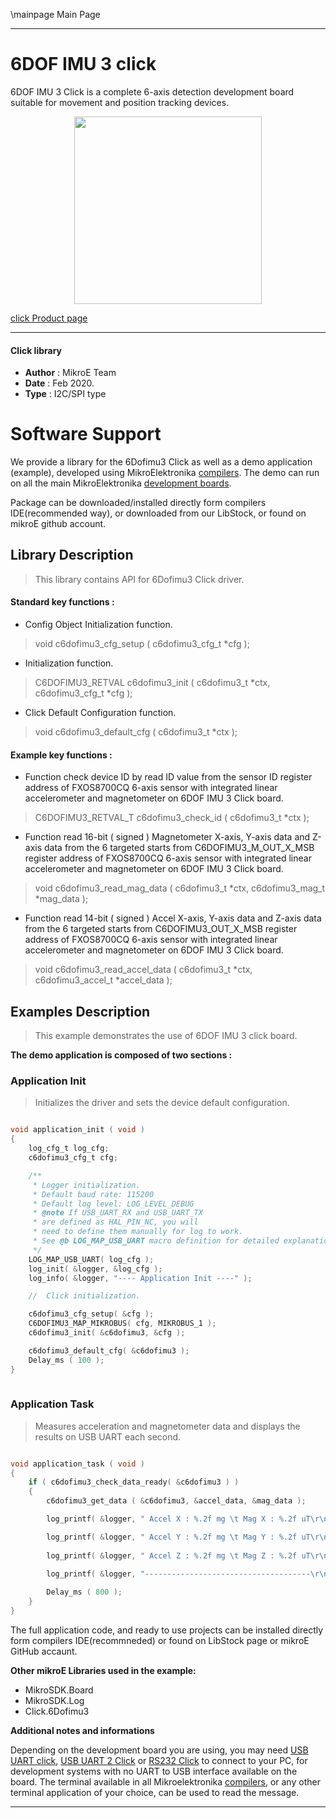 \mainpage Main Page
 
---
# 6DOF IMU 3 click

6DOF IMU 3 Click is a complete 6-axis detection development board suitable for movement and position tracking devices.

<p align="center">
  <img src="https://download.mikroe.com/images/click_for_ide/6dofimu3_click.png" height=300px>
</p>

[click Product page](https://www.mikroe.com/6dof-imu-3-click)

---


#### Click library 

- **Author**        : MikroE Team
- **Date**          : Feb 2020.
- **Type**          : I2C/SPI type


# Software Support

We provide a library for the 6Dofimu3 Click 
as well as a demo application (example), developed using MikroElektronika 
[compilers](https://shop.mikroe.com/compilers). 
The demo can run on all the main MikroElektronika [development boards](https://shop.mikroe.com/development-boards).

Package can be downloaded/installed directly form compilers IDE(recommended way), or downloaded from our LibStock, or found on mikroE github account. 

## Library Description

> This library contains API for 6Dofimu3 Click driver.

#### Standard key functions :

- Config Object Initialization function.
> void c6dofimu3_cfg_setup ( c6dofimu3_cfg_t *cfg ); 
 
- Initialization function.
> C6DOFIMU3_RETVAL c6dofimu3_init ( c6dofimu3_t *ctx, c6dofimu3_cfg_t *cfg );

- Click Default Configuration function.
> void c6dofimu3_default_cfg ( c6dofimu3_t *ctx );


#### Example key functions :

- Function check device ID by read ID value from the sensor ID register address
  of FXOS8700CQ 6-axis sensor with integrated linear
  accelerometer and magnetometer on 6DOF IMU 3 Click board.
> C6DOFIMU3_RETVAL_T c6dofimu3_check_id ( c6dofimu3_t *ctx );
 
- Function read 16-bit ( signed ) Magnetometer
   X-axis, Y-axis data and Z-axis data from the 6
  targeted starts from C6DOFIMU3_M_OUT_X_MSB register address
  of FXOS8700CQ 6-axis sensor with integrated linear
  accelerometer and magnetometer on 6DOF IMU 3 Click board.
> void c6dofimu3_read_mag_data ( c6dofimu3_t *ctx, c6dofimu3_mag_t *mag_data );

- Function read 14-bit ( signed ) Accel
   X-axis, Y-axis data and Z-axis data from the 6
  targeted starts from C6DOFIMU3_OUT_X_MSB register address
  of FXOS8700CQ 6-axis sensor with integrated linear
  accelerometer and magnetometer on 6DOF IMU 3 Click board.
> void c6dofimu3_read_accel_data ( c6dofimu3_t *ctx, c6dofimu3_accel_t *accel_data );

## Examples Description

> This example demonstrates the use of 6DOF IMU 3 click board.

**The demo application is composed of two sections :**

### Application Init 

> Initializes the driver and sets the device default configuration.

```c

void application_init ( void )
{
    log_cfg_t log_cfg;
    c6dofimu3_cfg_t cfg;

    /** 
     * Logger initialization.
     * Default baud rate: 115200
     * Default log level: LOG_LEVEL_DEBUG
     * @note If USB_UART_RX and USB_UART_TX 
     * are defined as HAL_PIN_NC, you will 
     * need to define them manually for log to work. 
     * See @b LOG_MAP_USB_UART macro definition for detailed explanation.
     */
    LOG_MAP_USB_UART( log_cfg );
    log_init( &logger, &log_cfg );
    log_info( &logger, "---- Application Init ----" );

    //  Click initialization.

    c6dofimu3_cfg_setup( &cfg );
    C6DOFIMU3_MAP_MIKROBUS( cfg, MIKROBUS_1 );
    c6dofimu3_init( &c6dofimu3, &cfg );

    c6dofimu3_default_cfg( &c6dofimu3 );
    Delay_ms ( 100 );
}
  
```

### Application Task

> Measures acceleration and magnetometer data and displays the results on USB UART each second.

```c

void application_task ( void )
{
    if ( c6dofimu3_check_data_ready( &c6dofimu3 ) )
    {
        c6dofimu3_get_data ( &c6dofimu3, &accel_data, &mag_data );

        log_printf( &logger, " Accel X : %.2f mg \t Mag X : %.2f uT\r\n", accel_data.x, mag_data.x );

        log_printf( &logger, " Accel Y : %.2f mg \t Mag Y : %.2f uT\r\n", accel_data.y, mag_data.y );
        
        log_printf( &logger, " Accel Z : %.2f mg \t Mag Z : %.2f uT\r\n", accel_data.z, mag_data.z );
        
        log_printf( &logger, "-------------------------------------\r\n" );

        Delay_ms ( 800 );
    }
}

```

The full application code, and ready to use projects can be  installed directly form compilers IDE(recommneded) or found on LibStock page or mikroE GitHub accaunt.

**Other mikroE Libraries used in the example:** 

- MikroSDK.Board
- MikroSDK.Log
- Click.6Dofimu3

**Additional notes and informations**

Depending on the development board you are using, you may need 
[USB UART click](https://shop.mikroe.com/usb-uart-click), 
[USB UART 2 Click](https://shop.mikroe.com/usb-uart-2-click) or 
[RS232 Click](https://shop.mikroe.com/rs232-click) to connect to your PC, for 
development systems with no UART to USB interface available on the board. The 
terminal available in all Mikroelektronika 
[compilers](https://shop.mikroe.com/compilers), or any other terminal application 
of your choice, can be used to read the message.



---
